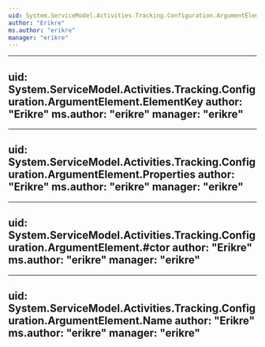 ```yaml
---
uid: System.ServiceModel.Activities.Tracking.Configuration.ArgumentElement
author: "Erikre"
ms.author: "erikre"
manager: "erikre"
---
```


---
uid: System.ServiceModel.Activities.Tracking.Configuration.ArgumentElement.ElementKey
author: "Erikre"
ms.author: "erikre"
manager: "erikre"
---

---
uid: System.ServiceModel.Activities.Tracking.Configuration.ArgumentElement.Properties
author: "Erikre"
ms.author: "erikre"
manager: "erikre"
---

---
uid: System.ServiceModel.Activities.Tracking.Configuration.ArgumentElement.#ctor
author: "Erikre"
ms.author: "erikre"
manager: "erikre"
---

---
uid: System.ServiceModel.Activities.Tracking.Configuration.ArgumentElement.Name
author: "Erikre"
ms.author: "erikre"
manager: "erikre"
---
